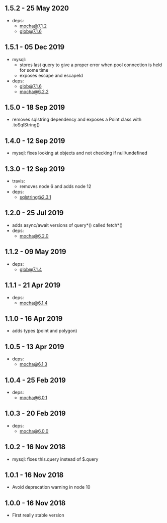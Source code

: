 ## 1.5.2 - 25 May 2020

- deps:
  - mocha@7.1.2
  - glob@7.1.6

## 1.5.1 - 05 Dec 2019

- mysql:
  - stores last query to give a proper error when pool connection is held for some time
  - exposes escape and escapeId
- deps:
  - glob@7.1.6
  - mocha@6.2.2

## 1.5.0 - 18 Sep 2019

- removes sqlstring dependency and exposes a Point class with .toSqlString()

## 1.4.0 - 12 Sep 2019

- mysql: fixes looking at objects and not checking if null/undefined

## 1.3.0 - 12 Sep 2019

- travis:
  - removes node 6 and adds node 12
- deps:
  - sqlstring@2.3.1

## 1.2.0 - 25 Jul 2019

- adds async/await versions of query*() called fetch*()
- deps:
  - mocha@6.2.0

## 1.1.2 - 09 May 2019

- deps:
  - glob@7.1.4

## 1.1.1 - 21 Apr 2019

- deps:
  - mocha@6.1.4

## 1.1.0 - 16 Apr 2019

- adds types (point and polygon)

## 1.0.5 - 13 Apr 2019

- deps:
  - mocha@6.1.3

## 1.0.4 - 25 Feb 2019

- deps:
  - mocha@6.0.1

## 1.0.3 - 20 Feb 2019

- deps:
  - mocha@6.0.0

## 1.0.2 - 16 Nov 2018

- mysql: fixes this.query instead of $.query

## 1.0.1 - 16 Nov 2018

- Avoid deprecation warning in node 10

## 1.0.0 - 16 Nov 2018

- First really stable version
